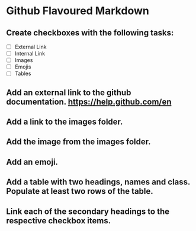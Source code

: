 # Github Flavoured Markdown

## Create checkboxes with the following tasks: 
- [ ] External Link
- [ ] Internal Link
- [ ] Images
- [ ] Emojis 
- [ ] Tables 

## Add an external link to the github documentation. https://help.github.com/en

## Add a link to the images folder.

## Add the image from the images folder. 

## Add an emoji. 

## Add a table with two headings, names and class. Populate at least two rows of the table.

## Link each of the secondary headings to the respective checkbox items.
